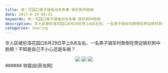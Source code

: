 ```yaml
---
title: 惨！花园口男子骑电动车失事 铁栏刺中脸颊
date: 2017-6-29 08:41
keywords: 惨！花园口男子骑电动车失事 铁栏刺中脸颊
description: 华人区岷伦洛花园口6月29日早上8点左右，一名男子骑车时跌倒在旁边铁栏刺中脸颊！不知是自己不小心还是车祸？
categories: sharing
---
```

<td class="t_f" id="postmessage_777600">

华人区岷伦洛花园口6月29日早上8点左右，一名男子骑车时跌倒在旁边铁栏刺中脸颊！不知是自己不小心还是车祸？<br/>
<div align="center">

<img aid="576840" data-cf-modified-a660480fab99f7cdc1bc93d2-="" file="data/attachment/forum/201706/29/083658eg3g7ju677gihi6w.jpg.thumb.jpg" id="aimg_576840" inpost="1" onclick="" onmouseover="" src="http://www.flw.ph/data/attachment/forum/201706/29/083658eg3g7ju677gihi6w.jpg" style="cursor:pointer" zoomfile="data/attachment/forum/201706/29/083658eg3g7ju677gihi6w.jpg"/>



<img aid="576841" data-cf-modified-a660480fab99f7cdc1bc93d2-="" file="data/attachment/forum/201706/29/083659nnm3og4yfgyoktn8.jpg.thumb.jpg" id="aimg_576841" inpost="1" onclick="" onmouseover="" src="http://www.flw.ph/data/attachment/forum/201706/29/083659nnm3og4yfgyoktn8.jpg" style="cursor:pointer" zoomfile="data/attachment/forum/201706/29/083659nnm3og4yfgyoktn8.jpg"/>



<img aid="576842" data-cf-modified-a660480fab99f7cdc1bc93d2-="" file="data/attachment/forum/201706/29/083701koeh8tqet65s155b.jpg.thumb.jpg" id="aimg_576842" inpost="1" onclick="" onmouseover="" src="http://www.flw.ph/data/attachment/forum/201706/29/083701koeh8tqet65s155b.jpg" style="cursor:pointer" zoomfile="data/attachment/forum/201706/29/083701koeh8tqet65s155b.jpg"/>


</div></td>
###### 转载自[菲龙网]